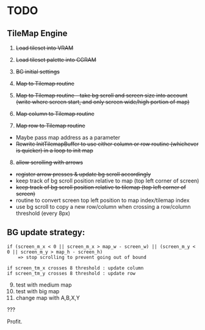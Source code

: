 # TODO

## TileMap Engine

1. ~~Load tileset into VRAM~~
2. ~~Load tileset palette into CGRAM~~
3. ~~BG initial settings~~

4. ~~Map to Tilemap routine~~
5. ~~Map to Tilemap routine - take bg scroll and screen size into account (write where screen start, and only screen wide/high portion of map)~~

6. ~~Map column to Tilemap routine~~
7. ~~Map row to Tilemap routine~~

- Maybe pass map address as a parameter
- ~~Rewrite InitTilemapBuffer to use either column or row routine (whichever is quicker) in a loop to init map~~

8. ~~allow scrolling with arrows~~

- ~~register arrow presses & update bg scroll accordingly~~
- keep track of bg scroll position relative to map (top left corner of screen)
- ~~keep track of bg scroll position relative to tilemap (top left corner of screen)~~
- routine to convert screen top left position to map index/tilemap index
- use bg scroll to copy a new row/column when crossing a row/column threshold (every 8px)

## BG update strategy:
```
if (screen_m_x < 0 || screen_m_x > map_w - screen_w) || (screen_m_y < 0 || screen_m_y > map_h - screen_h)
    => stop scrolling to prevent going out of bound

if screen_tm_x crosses 8 threshold : update column
if screen_tm_y crosses 8 threshold : update row
```
9. test with medium map
10. test with big map
11. change map with A,B,X,Y

???

Profit.
